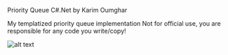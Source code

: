 Priority Queue C#.Net by Karim Oumghar

My templatized priority queue implementation
Not for official use, you are responsible for any code you write/copy!

![alt text](https://gcc.gnu.org/onlinedocs/libstdc++/ext/pb_ds/pq_different_underlying_dss.png)
